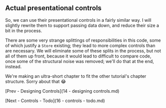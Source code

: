 ## Actual presentational controls

So, we can use their presentational controls in a fairly similar way.  I will slightly rewrite them to support passing data down, and reduce their size a bit in the process.

There are some very strange splittings of responsibilities in this code, some of which justify a `Store` existing; they lead to more complex controls than are necessary. We will eliminate some of these splits in the process, but not all of them up front, because it would lead to difficult to compare code, once some of the structural noise was removed; we'll do that at the end, instead.

We're making an ultra-short chapter to fit the other tutorial's chapter structure.  Sorry about that 😂

[Prev - Designing Controls](14 - designing controls.md)

[Next - Controls - Todo](16 - controls - todo.md)
